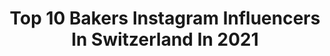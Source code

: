 ---
title: Top 10 Bakers Instagram Influencers In Switzerland In 2021
description: >-
  Find top bakers Instagram influencers in Switzerland in 2021. Most popular hashtags: #shift #bikeswithoutlimits #s1000rr.
platform: Instagram
hits: 63
text_top: Analyze the top-rated Instagram profiles on inBeat.
text_bottom: Our database has 63 Instagram influencers like this in Switzerland for you to connect with.
profiles:
  - username: "ira_zlatev"
    fullname: >-
      Irina
    bio: >-
      Zurich based 🇨🇭 Food photographer & stylist 🍔 Passionate baker & comfort food lover ❤️ Creating cozy recipes 🥨
    location: "Switzerland"
    followers: 39417
    engagement: 521
    commentsToLikes: 0.036062
    id: ck14kj8ekprtg0i19p64v9vh0
    verified: false
    hashtags: "#schweizerfoodblog, #foodstyling, #igersschweiz, #swissfoodblogger"
  - username: "pooleyemma"
    fullname: >-
      Emma Pooley
    bio: >-
      Running, pedalling, mountains, adventures, & snacks Baker of @pocketporridge Ambassador for @sonderbikes & @salomonrunning
    location: "Switzerland"
    followers: 26588
    engagement: 510
    commentsToLikes: 0.016501
    id: ck8sy827xk1sn0j78t3hobsbx
    verified: false
    hashtags: "#fromwhereiride, #iloveswitzerland, #salomonrunning, #pocketporridge"
  - username: "heileenmartin"
    fullname: >-
      HEILEEN | FASHION | STYLE
    bio: >-
      👩🏻Fashion Influencer & Content Creator 📍Switzerland 🇨🇭 💌heileenmartin.ch@gmail.com 👗Shop my looks👇🏻
    location: "Switzerland"
    followers: 47495
    engagement: 233
    commentsToLikes: 0.144273
    id: ck5znr4tgp01a0i14qjftqa14
    verified: false
    hashtags: "#bakedgoods, #revolveme, #revolveambassador, #sheinofficial"
  - username: "lemorchin"
    fullname: >-
      Selim
    bio: >-
      Bizi aynı kişi sanıyorlar çünkü sen hep gölgemdin
    location: "Switzerland"
    followers: 16305
    engagement: 339
    commentsToLikes: 0.022954
    id: ck6u7q12umzw60j71z2rwwnte
    verified: false
    hashtags: "#gravida, #selfesteem, #keepstrong, #pregnantbelly"
  - username: "bastianbaker"
    fullname: >-
      Bastian Baker
    bio: >-
      Swiss singer songwriter / only account
    location: "Switzerland"
    followers: 122417
    engagement: 254
    commentsToLikes: 0.019592
    id: ck15u724glq9c0i19saf944wn
    verified: true
    hashtags: "#hdswitzerland, #harleydavidsonmotorcycles, #parkour, #ineedswitzerland"
  - username: "zo0ko"
    fullname: >-
      Zo0ko
    bio: >-
      🇨🇭 Zo0ko aka Zouzou 🎥 Animateur et co-producteur @bikershq 🤝 Rider for : @motosrochat @kitopublicite @ixon_official @cardosystems @vipersracing
    location: "Switzerland"
    followers: 14165
    engagement: 1521
    commentsToLikes: 0.012276
    id: ck13ak87cqs4i0i19cv8o8wjp
    verified: false
    hashtags: "#ratemybike, #panigalev4, #sportbike, #instamotogallery"
  - username: "knowabroad"
    fullname: >-
      Путешествия 📍Женева ШВЕЙЦАРИЯ
    bio: >-
      Ольга Живи в Швейцарии в моих сторис Моя кондитерская @christies_bakery 42 countries📍London 🇬🇧 ➡️ Geneva🇨🇭
    location: "Switzerland"
    followers: 145627
    engagement: 128
    commentsToLikes: 0.028671
    id: ckf5s53d2er7s0j238r88lgz9
    verified: false
    hashtags: ""
  - username: "exagon_moto"
    fullname: >-
      Exagon
    bio: >-
      🇨🇭Swiss rider | ZX10R & 990 SMR 📷 Photographe Pro 📺 Animateur et co-producteur de BIKERS HQ
    location: "Switzerland"
    followers: 39894
    engagement: 954
    commentsToLikes: 0.008304
    id: ck13ak8k8qs680i19phrnpj0g
    verified: false
    hashtags: "#exagon, #bikestagram, #ducati, #motorcycle"
  - username: "golangurfinkel"
    fullname: >-
      Golan
    bio: >-
      Dallal restaurant - bakery. Shabazi 10 st. Tel aviv
    location: "Switzerland"
    followers: 7234
    engagement: 383
    commentsToLikes: 0.084928
    id: ck6tjjr012um50j71hyv3hevz
    verified: false
    hashtags: "#dallal, #love, #tlv, #verbier"
  - username: "eclatdebeauteugi"
    fullname: >-
      Eclat De Beaute
    bio: >-
      Bäckerstrasse 40, 8004 Zürich - Coiffeur Ugi
    location: "Switzerland"
    followers: 33234
    engagement: 204
    commentsToLikes: 0.005655
    id: ck0w0tb0dfxfk0i1914w7mqty
    verified: false
    hashtags: "#viral, #trucho, #blessings, #paris"
---